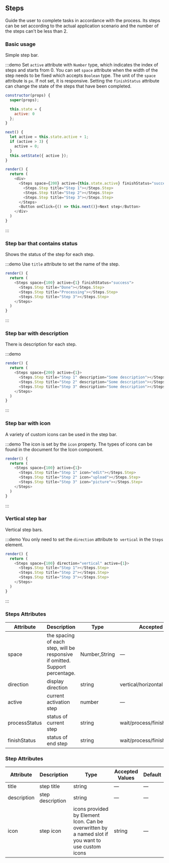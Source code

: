 ## Steps

Guide the user to complete tasks in accordance with the process. Its steps can be set according to the actual application scenario and the number of the steps can't be less than 2.

### Basic usage

Simple step bar.

:::demo Set `active` attribute with `Number` type, which indicates the index of steps and starts from 0. You can set `space` attribute when the width of the step needs to be fixed which accepts `Boolean` type. The unit of the `space` attribute is `px`. If not set, it is responsive. Setting the `finishStatus` attribute can change the state of the steps that have been completed.

```js
constructor(props) {
  super(props);

  this.state = {
    active: 0
  };
}

next() {
  let active = this.state.active + 1;
  if (active > 3) {
    active = 0;
  }
  this.setState({ active });
}

render() {
  return (
    <div>
      <Steps space={200} active={this.state.active} finishStatus="success">
        <Steps.Step title="Step 1"></Steps.Step>
        <Steps.Step title="Step 2"></Steps.Step>
        <Steps.Step title="Step 3"></Steps.Step>
      </Steps>
      <Button onClick={() => this.next()}>Next step</Button>
    </div>
  )
}
```
:::

### Step bar that contains status

Shows the status of the step for each step.

:::demo Use `title` attribute to set the name of the step.

```js
render() {
  return (
    <Steps space={100} active={1} finishStatus="success">
      <Steps.Step title="Done"></Steps.Step>
      <Steps.Step title="Processing"></Steps.Step>
      <Steps.Step title="Step 3"></Steps.Step>
    </Steps>
  )
}
```
:::

### Step bar with description

There is description for each step.

:::demo
```js
render() {
  return (
    <Steps space={200} active={1}>
      <Steps.Step title="Step 1" description="Some description"></Steps.Step>
      <Steps.Step title="Step 2" description="Some description"></Steps.Step>
      <Steps.Step title="Step 3" description="Some description"></Steps.Step>
    </Steps>
  )
}
```
:::

### Step bar with icon

A variety of custom icons can be used in the step bar.

:::demo The icon is set by the `icon` property. The types of icons can be found in the document for the Icon component.

```js
render() {
  return (
    <Steps space={100} active={1}>
      <Steps.Step title="Step 1" icon="edit"></Steps.Step>
      <Steps.Step title="Step 2" icon="upload"></Steps.Step>
      <Steps.Step title="Step 3" icon="picture"></Steps.Step>
    </Steps>
  )
}
```
:::

### Vertical step bar

Vertical step bars.

:::demo You only need to set the `direction` attribute to` vertical` in the `Steps` element.

```js
render() {
  return (
    <Steps space={100} direction="vertical" active={1}>
      <Steps.Step title="Step 1"></Steps.Step>
      <Steps.Step title="Step 2"></Steps.Step>
      <Steps.Step title="Step 3"></Steps.Step>
    </Steps>
  )
}
```
:::

### Steps Attributes

| Attribute      | Description          | Type      | Accepted Values       | Default  |
|---------- |-------- |---------- |-------------  |-------- |
| space | the spacing of each step, will be responsive if omitted. Support percentage. | Number,String | — | — |
| direction | display direction | string | vertical/horizontal | horizontal |
| active | current activation step  | number | — | 0 |
| processStatus | status of current step | string | wait/process/finish/error/success | process |
| finishStatus | status of end step | string | wait/process/finish/error/success | finish |

### Step Attributes
| Attribute      | Description          | Type      | Accepted Values       | Default  |
|---------- |-------- |---------- |-------------  |-------- |
| title | step title | string | — | — |
| description | step description | string | — | — |
| icon | step icon | icons provided by Element Icon. Can be overwritten by a named slot if you want to use  custom icons | string | — |
